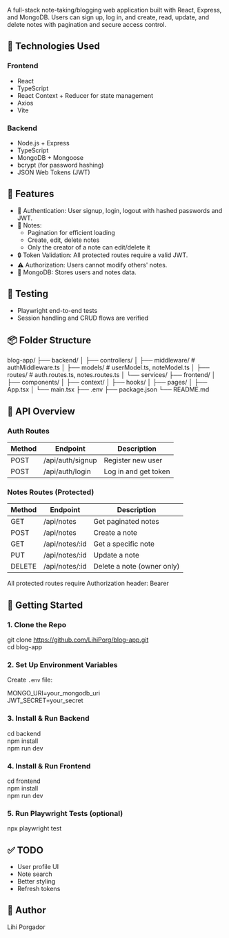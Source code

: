 A full-stack note-taking/blogging web application built with React, Express, and MongoDB. Users can sign up, log in, and create, read, update, and delete notes with pagination and secure access control.

## 🔧 Technologies Used

### Frontend
- React
- TypeScript
- React Context + Reducer for state management
- Axios
- Vite

### Backend
- Node.js + Express
- TypeScript
- MongoDB + Mongoose
- bcrypt (for password hashing)
- JSON Web Tokens (JWT)

## 🔐 Features

- 🔑 Authentication: User signup, login, logout with hashed passwords and JWT.
- 📝 Notes:
  - Pagination for efficient loading
  - Create, edit, delete notes
  - Only the creator of a note can edit/delete it
- 🔒 Token Validation: All protected routes require a valid JWT.
- ⚠️ Authorization: Users cannot modify others' notes.
- 💾 MongoDB: Stores users and notes data.

## 🧪 Testing

- Playwright end-to-end tests
- Session handling and CRUD flows are verified

## 📦 Folder Structure

blog-app/
├── backend/
│   ├── controllers/
│   ├── middleware/           # authMiddleware.ts
│   ├── models/               # userModel.ts, noteModel.ts
│   ├── routes/               # auth.routes.ts, notes.routes.ts
│   └── services/
├── frontend/
│   ├── components/
│   ├── context/
│   ├── hooks/
│   ├── pages/
│   ├── App.tsx
│   └── main.tsx
├── .env
├── package.json
└── README.md

## 📲 API Overview

### Auth Routes
| Method | Endpoint           | Description           |
|--------|--------------------|-----------------------|
| POST   | /api/auth/signup   | Register new user     |
| POST   | /api/auth/login    | Log in and get token  |

### Notes Routes (Protected)
| Method | Endpoint           | Description               |
|--------|--------------------|---------------------------|
| GET    | /api/notes         | Get paginated notes       |
| POST   | /api/notes         | Create a note             |
| GET    | /api/notes/:id     | Get a specific note       |
| PUT    | /api/notes/:id     | Update a note             |
| DELETE | /api/notes/:id     | Delete a note (owner only) |

All protected routes require Authorization header: Bearer <token>

## 🚀 Getting Started

### 1. Clone the Repo

git clone https://github.com/LihiPorg/blog-app.git  
cd blog-app

### 2. Set Up Environment Variables

Create `.env` file:

MONGO_URI=your_mongodb_uri  
JWT_SECRET=your_secret

### 3. Install & Run Backend

cd backend  
npm install  
npm run dev

### 4. Install & Run Frontend

cd frontend  
npm install  
npm run dev

### 5. Run Playwright Tests (optional)

npx playwright test

## ✅ TODO

- User profile UI
- Note search
- Better styling
- Refresh tokens

## 👤 Author

Lihi Porgador

